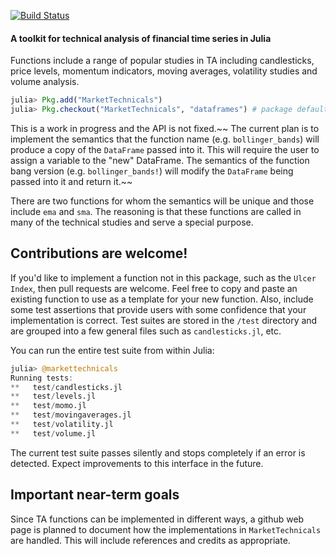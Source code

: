 [![Build Status](https://travis-ci.org/JuliaQuant/MarketTechnicals.jl.png)](https://travis-ci.org/JuliaQuant/MarketTechnicals.jl)

#### A toolkit for technical analysis of financial time series in Julia

Functions include a range of popular studies in TA including candlesticks, price levels,
momentum indicators, moving averages, volatility studies and volume analysis. 

````julia
julia> Pkg.add("MarketTechnicals")
julia> Pkg.checkout("MarketTechnicals", "dataframes") # package defaults to support for Series
````

This is a work in progress and the API is not fixed.~~ The current plan is to implement the semantics
that the function name (e.g. `bollinger_bands`) will produce a copy of the `DataFrame` passed into it.
This will require the user to assign a variable to the "new" DataFrame. The semantics of the function 
bang version (e.g. `bollinger_bands!`) will modify the `DataFrame` being passed into it and return it.~~

There are two functions for whom the semantics will be unique and those include `ema` and `sma`. The 
reasoning is that these functions are called in many of the technical studies and serve a special 
purpose.

## Contributions are welcome! 

If you'd like to implement a function not in this package, such as the `Ulcer Index`, then pull 
requests are welcome. Feel free to copy and paste an existing function to use as a template for your
new function. Also, include some test assertions that provide users with some confidence that your
implementation is correct. Test suites are stored in the `/test` directory and are grouped into
a few general files such as `candlesticks.jl`, etc.

You can run the entire test suite from within Julia:

````julia
julia> @markettechnicals
Running tests: 
**   test/candlesticks.jl
**   test/levels.jl
**   test/momo.jl
**   test/movingaverages.jl
**   test/volatility.jl
**   test/volume.jl
````

The current test suite passes silently and stops completely if an error is detected. Expect improvements to 
this interface in the future. 

## Important near-term goals

Since TA functions can be implemented in different ways, a github web page is planned to document how the 
implementations in `MarketTechnicals` are handled. This will include references and credits as appropriate. 
